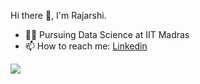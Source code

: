 Hi there 👋, I'm Rajarshi.

- 🙇‍♂️ Pursuing Data Science at IIT Madras
- 📫 How to reach me: [Linkedin](https://www.linkedin.com/in/rajarshi-roy-ceo/)


<img src="https://github-readme-stats.vercel.app/api?username=roy-rajarshi&&show_icons=true&title_color=ffffff&icon_color=bb2acf&text_color=daf7dc&bg_color=121212">

